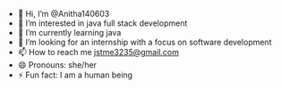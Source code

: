 - 👋 Hi, I’m @Anitha140603
- 👀 I’m interested in java full stack development 
- 🌱 I’m currently learning java
- 💞️ I’m looking for an internship with a focus on software development 
- 📫 How to reach me jstme3235@gmail.com
- 😄 Pronouns: she/her
- ⚡ Fun fact: I am a human being 

<!---
Anitha140603/Anitha140603 is a ✨ special ✨ repository because its `README.md` (this file) appears on your GitHub profile.
You can click the Preview link to take a look at your changes.
--->
